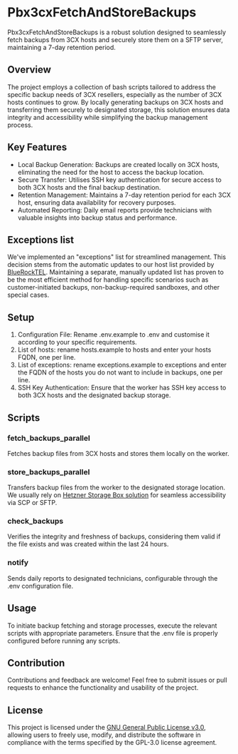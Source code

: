 # Pbx3cxFetchAndStoreBackups

Pbx3cxFetchAndStoreBackups is a robust solution designed to seamlessly fetch backups from 3CX hosts and securely store them on a SFTP server, maintaining a 7-day retention period.

## Overview

The project employs a collection of bash scripts tailored to address the specific backup needs of 3CX resellers, especially as the number of 3CX hosts continues to grow. By locally generating backups on 3CX hosts and transferring them securely to designated storage, this solution ensures data integrity and accessibility while simplifying the backup management process.

## Key Features

- Local Backup Generation: Backups are created locally on 3CX hosts, eliminating the need for the host to access the backup location.
- Secure Transfer: Utilises SSH key authentication for secure access to both 3CX hosts and the final backup destination.
- Retention Management: Maintains a 7-day retention period for each 3CX host, ensuring data availability for recovery purposes.
- Automated Reporting: Daily email reports provide technicians with valuable insights into backup status and performance.

## Exceptions list

We've implemented an "exceptions" list for streamlined management. This decision stems from the automatic updates to our host list provided by [BlueRockTEL](https://bluerocktel.com). Maintaining a separate, manually updated list has proven to be the most efficient method for handling specific scenarios such as customer-initiated backups, non-backup-required sandboxes, and other special cases.

## Setup

1. Configuration File: Rename .env.example to .env and customise it according to your specific requirements.
2. List of hosts: rename hosts.example to hosts and enter your hosts FQDN, one per line.
3. List of exceptions: rename exceptions.example to exceptions and enter the FQDN of the hosts you do not want to include in backups, one per line.
4. SSH Key Authentication: Ensure that the worker has SSH key access to both 3CX hosts and the designated backup storage.

## Scripts

### fetch_backups_parallel

Fetches backup files from 3CX hosts and stores them locally on the worker.

### store_backups_parallel

Transfers backup files from the worker to the designated storage location.
We usually rely on [Hetzner Storage Box solution](https://www.hetzner.com/storage/storage-box/) for seamless accessibility via SCP or SFTP.

### check_backups

Verifies the integrity and freshness of backups, considering them valid if the file exists and was created within the last 24 hours.

### notify

Sends daily reports to designated technicians, configurable through the .env configuration file.

## Usage

To initiate backup fetching and storage processes, execute the relevant scripts with appropriate parameters. Ensure that the .env file is properly configured before running any scripts.

## Contribution

Contributions and feedback are welcome! Feel free to submit issues or pull requests to enhance the functionality and usability of the project.

## License

This project is licensed under the [GNU General Public License v3.0](https://www.gnu.org/licenses/gpl-3.0.en.html), allowing users to freely use, modify, and distribute the software in compliance with the terms specified by the GPL-3.0 license agreement.
